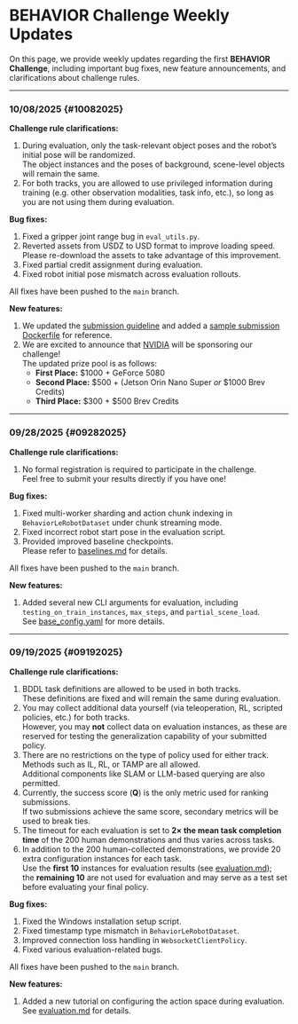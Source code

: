 # BEHAVIOR Challenge Weekly Updates

On this page, we provide weekly updates regarding the first **BEHAVIOR Challenge**, including important bug fixes, new feature announcements, and clarifications about challenge rules.

---

### 10/08/2025 {#10082025}

**Challenge rule clarifications:**

1. During evaluation, only the task-relevant object poses and the robot’s initial pose will be randomized.  
   The object instances and the poses of background, scene-level objects will remain the same. 
2. For both tracks, you are allowed to use privileged information during training (e.g. other observation modalities, task info, etc.), so long as you are not using them during evaluation.

**Bug fixes:**

1. Fixed a gripper joint range bug in `eval_utils.py`.  
2. Reverted assets from USDZ to USD format to improve loading speed.  
   Please re-download the assets to take advantage of this improvement.  
3. Fixed partial credit assignment during evaluation.
4. Fixed robot initial pose mismatch across evaluation rollouts.

All fixes have been pushed to the `main` branch.

**New features:**

1. We updated the [submission guideline](./submission.md) and added a [sample submission Dockerfile](https://github.com/StanfordVL/BEHAVIOR-1K/blob/main/OmniGibson/docker/submission.Dockerfile) for reference.  
2. We are excited to announce that [NVIDIA](https://www.nvidia.com/en-us/) will be sponsoring our challenge!  
   The updated prize pool is as follows:
    - **First Place:** $1000 + GeForce 5080  
    - **Second Place:** $500 + (Jetson Orin Nano Super *or* $1000 Brev Credits)  
    - **Third Place:** $300 + $500 Brev Credits  

---

### 09/28/2025 {#09282025}

**Challenge rule clarifications:**

1. No formal registration is required to participate in the challenge.  
   Feel free to submit your results directly if you have one!

**Bug fixes:**

1. Fixed multi-worker sharding and action chunk indexing in `BehaviorLeRobotDataset` under chunk streaming mode.  
2. Fixed incorrect robot start pose in the evaluation script.  
3. Provided improved baseline checkpoints.  
   Please refer to [baselines.md](./baselines.md) for details.

All fixes have been pushed to the `main` branch.

**New features:**

1. Added several new CLI arguments for evaluation, including  
   `testing_on_train_instances`, `max_steps`, and `partial_scene_load`.  
   See [base_config.yaml](https://github.com/StanfordVL/BEHAVIOR-1K/blob/main/OmniGibson/omnigibson/learning/configs/base_config.yaml) for more details.

---

### 09/19/2025 {#09192025}

**Challenge rule clarifications:**

1. BDDL task definitions are allowed to be used in both tracks.  
   These definitions are fixed and will remain the same during evaluation.  
2. You may collect additional data yourself (via teleoperation, RL, scripted policies, etc.) for both tracks.  
   However, you may **not** collect data on evaluation instances, as these are reserved for testing the generalization capability of your submitted policy.  
3. There are no restrictions on the type of policy used for either track.  
   Methods such as IL, RL, or TAMP are all allowed.  
   Additional components like SLAM or LLM-based querying are also permitted.  
4. Currently, the success score (**Q**) is the only metric used for ranking submissions.  
   If two submissions achieve the same score, secondary metrics will be used to break ties.  
5. The timeout for each evaluation is set to **2× the mean task completion time** of the 200 human demonstrations and thus varies across tasks.  
6. In addition to the 200 human-collected demonstrations, we provide 20 extra configuration instances for each task.  
   Use the **first 10** instances for evaluation results (see [evaluation.md](./evaluation.md#evaluation-protocol-and-logistics));  
   the **remaining 10** are not used for evaluation and may serve as a test set before evaluating your final policy.

**Bug fixes:**

1. Fixed the Windows installation setup script.  
2. Fixed timestamp type mismatch in `BehaviorLeRobotDataset`.  
3. Improved connection loss handling in `WebsocketClientPolicy`.  
4. Fixed various evaluation-related bugs.

All fixes have been pushed to the `main` branch.

**New features:**

1. Added a new tutorial on configuring the action space during evaluation.  
   See [evaluation.md](./evaluation.md#configure-robot-action-space) for details.
